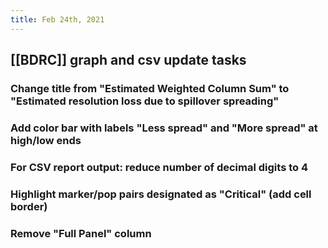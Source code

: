 ```yaml
---
title: Feb 24th, 2021
---
```


## [[BDRC]] graph and csv update tasks
### Change title from "Estimated Weighted Column Sum" to "Estimated resolution loss due to spillover spreading"
### Add color bar with labels "Less spread" and "More spread" at high/low ends
### For CSV report output: reduce number of decimal digits to 4
### Highlight marker/pop pairs designated as "Critical" (add cell border)
### Remove "Full Panel" column
